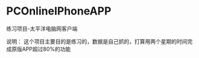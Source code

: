 PCOnlineIPhoneAPP
===============

练习项目-太平洋电脑网客户端

说明：
这个项目主要目的是练习的，数据是自己抓的，打算用两个星期的时间完成原版APP超过80%的功能
